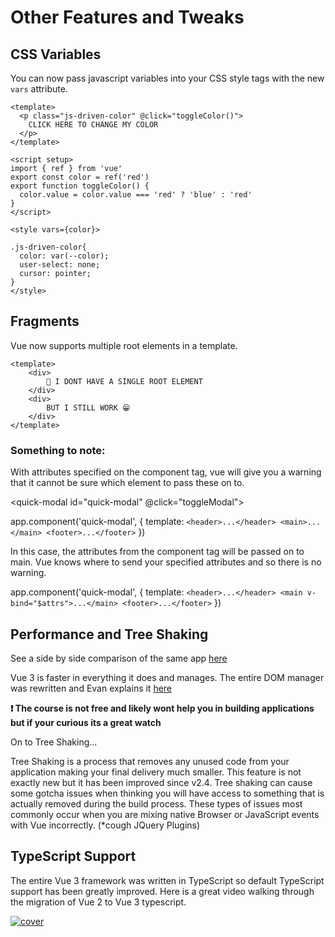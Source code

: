 # Other Features and Tweaks

## CSS Variables

You can now pass javascript variables into your CSS style tags with the new `vars` attribute.

``` vue
<template>
  <p class="js-driven-color" @click="toggleColor()">
    CLICK HERE TO CHANGE MY COLOR
  </p>
</template>

<script setup>
import { ref } from 'vue'
export const color = ref('red')
export function toggleColor() {
  color.value = color.value === 'red' ? 'blue' : 'red'
}
</script>

<style vars={color}>

.js-driven-color{
  color: var(--color);
  user-select: none;
  cursor: pointer;
}
</style>

```

## Fragments

Vue now supports multiple root elements in a template.

```vue
<template>
    <div>
        🎉 I DONT HAVE A SINGLE ROOT ELEMENT
    </div>
    <div>
        BUT I STILL WORK 😁
    </div>
</template>
```

### Something to note:

With attributes specified on the component tag, vue will give you a warning that it cannot be sure which element to pass these on to.

<quick-modal id="quick-modal" @click="toggleModal"></quick-modal>

app.component('quick-modal', {
  template: `
    <header>...</header>
    <main>...</main>
    <footer>...</footer>
  `
})

In this case, the attributes from the component tag will be passed on to main. Vue knows where to send your specified attributes and so there is no warning.

app.component('quick-modal', {
  template: `
    <header>...</header>
    <main v-bind="$attrs">...</main>
    <footer>...</footer>
  `
})

## Performance and Tree Shaking

See a side by side comparison of the same app [here](https://docs.google.com/spreadsheets/d/1VJFx-kQ4KjJmnpDXIEaig-cVAAJtpIGLZNbv3Lr4CR0/edit#gid=0)

Vue 3 is faster in everything it does and manages. The entire DOM manager was rewritten and Evan explains it [here](https://www.vuemastery.com/courses/vue3-deep-dive-with-evan-you/vue3-overview/) 

**❗ The course is not free and likely wont help you in building applications but if your curious its a great watch**

On to Tree Shaking...

Tree Shaking is a process that removes any unused code from your application making your final delivery much smaller. This feature is not exactly new but it has been improved since v2.4. Tree shaking can cause some gotcha issues when thinking you will have access to something that is actually removed during the build process. These types of issues most commonly occur when you are mixing native Browser or JavaScript events with Vue incorrectly. (*cough JQuery Plugins)

## TypeScript Support

The entire Vue 3 framework was written in TypeScript so default TypeScript support has been greatly improved. Here is a great video walking through the migration of Vue 2 to Vue 3 typescript.

[![cover](https://img.youtube.com/vi/ZWaXwO2l1tY/0.jpg)](https://www.youtube.com/watch?v=ZWaXwO2l1tY)

